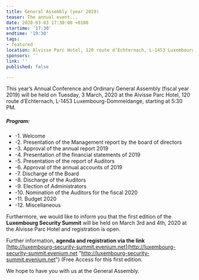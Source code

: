 ```yaml
---
title: General Assembly (year 2019)
teaser: The annual event...
date: 2020-03-03 17:30:00 +0100
startime: '17:30'
endtime: '19:30'
tags:
- featured
location: Alvisse Parc Hotel, 120 route d’Echternach, L-1453 Luxembourg-Dommeldange
sponsors: ''
link: ''
published: false

---
```

This year’s Annual Conference and Ordinary General Assembly (fiscal year 2019) will be held on Tuesday, 3 March, 2020 at the Alvisse Parc Hotel, 120 route d’Echternach, L-1453 Luxembourg-Dommeldange, starting at 5:30 PM.

##### Program:

* -1.	Welcome  
* -2.	Presentation of the Management report by the board of directors 
* -3.	Approval of the annual report 2019 
* -4.	Presentation of the financial statements of 2019
* -5.	Presentation of the report of Auditors 
* -6.	Approval of the annual accounts of 2019 
* -7.	Discharge of the Board 
* -8.	Discharge of the Auditors 
* -9.	Election of Administrators 
* -10.	Nomination of the Auditors for the fiscal 2020 
* -11.	Budget 2020 
* -12.	Miscellaneous  

Furthermore, we would like to inform you that the first edition of the **Luxembourg Security Summit** will be held on March 3rd and 4th, 2020 at the Alvisse Parc Hotel and registration is open. 

Further information, **agenda and registration via the link** [http://luxembourg-security-summit.evenium.net](http://luxembourg-security-summit.evenium.net "http://luxembourg-security-summit.evenium.net") (Free Access for this first edition.

We hope to have you with us at the General Assembly.